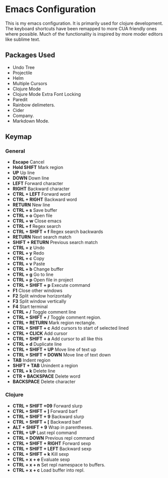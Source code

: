 # Emacs Configuration

This is my emacs configuration. It is primarily used for clojure development. The keyboard shortcuts have been remapped to more CUA friendly ones where possible. Much of the functionality is inspired by more moder editors like sublime text.

## Packages Used

* Undo Tree
* Projectile
* Helm
* Multiple Cursors
* Clojure Mode
* Clojure Mode Extra Font Locking
* Paredit
* Rainbow delimeters.
* Cider
* Company.
* Markdown Mode.

## Keymap

### General

* **Escape** Cancel
* **Hold SHIFT** Mark region
* **UP** Up line
* **DOWN** Down line
* **LEFT** Forward character
* **RIGHT** Backward character
* **CTRL + LEFT** Forward word
* **CTRL + RIGHT** Backward word
* **RETURN** New line
* **CTRL + s** Save buffer
* **CTRL + o** Open file
* **CTRL + w** Close emacs
* **CTRL + f** Regex search
* **CTRL + SHIFT + f** Regex search backwards
* **RETURN** Next search match
* **SHIFT + RETURN** Previous search match
* **CTRL + z** Undo
* **CTRL + y** Redo
* **CTRL + c** Copy
* **CTRL + v** Paste
* **CTRL + b** Change buffer
* **CTRL + g** Go to line
* **CTRL + p** Open file in project
* **CTRL + SHIFT + p** Execute command
* **F1** Close other windows
* **F2** Split window horizontally
* **F3** Split window vertically
* **F4** Start terminal
* **CTRL + /** Toggle comment line
* **CTRL + SHIFT + /** Toggle comment region.
* **CTRL + RETURN** Mark region rectangle.
* **CTRL + SHIFT + c** Add cursors to start of selected lined
* **CTRL + CLICK** Add cursor
* **CTRL + SHIFT + a** Add cursor to all like this
* **CTRL + d** Duplicate line
* **CTRL + SHIFT + UP** Move line of text up
* **CTRL + SHIFT + DOWN** Move line of text down
* **TAB** Indent region
* **SHIFT + TAB** Unindent a region
* **CTRL + k** Delete line
* **CTR + BACKSPACE** Delete word
* **BACKSPACE** Delete character


### Clojure

* **CTRL + SHIFT +09** Forward slurp
* **CTRL + SHIFT + ]** Forward barf
* **CTRL + SHIFT + 9** Backward slurp
* **CTRL + SHIFT + [** Backward barf
* **ALT + SHIFT + 9** Wrap in parentheses.
* **CTRL + UP** Last repl command
* **CTRL + DOWN** Previous repl command
* **CTRL + SHIFT + RIGHT** Forward sexp
* **CTRL + SHIFT + LEFT** Backward sexp
* **CTRL + SHIFT + k** Kill sexp
* **CTRL + x + e** Evaluate sexp
* **CTRL + x + n** Set repl namespace to buffers.
* **CTRL + x + c** Load buffer into repl.
